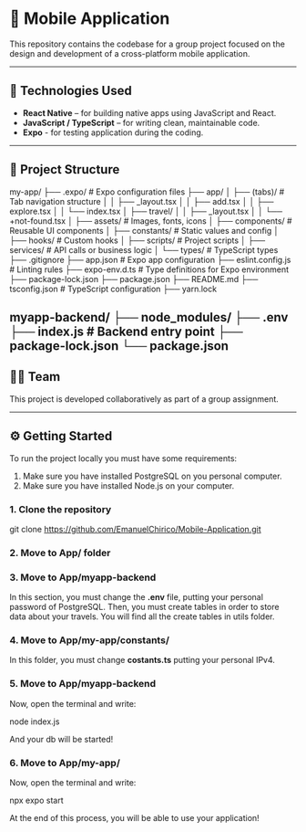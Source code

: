 # 📱 Mobile Application

This repository contains the codebase for a group project focused on the design and development of a cross-platform mobile application.

---

## 🚀 Technologies Used

- **React Native** – for building native apps using JavaScript and React. 
- **JavaScript / TypeScript** – for writing clean, maintainable code. 
- **Expo** - for testing application during the coding.

---

## 📂 Project Structure
my-app/
├── .expo/ # Expo configuration files
├── app/
│ ├── (tabs)/ # Tab navigation structure
│ │ ├── _layout.tsx
│ │ ├── add.tsx
│ │ ├── explore.tsx
│ │ └── index.tsx
│ ├── travel/
│ │ ├── _layout.tsx
│ │ └── +not-found.tsx
│ ├── assets/ # Images, fonts, icons
│ ├── components/ # Reusable UI components
│ ├── constants/ # Static values and config
│ ├── hooks/ # Custom hooks
│ ├── scripts/ # Project scripts
│ ├── services/ # API calls or business logic
│ └── types/ # TypeScript types
├── .gitignore
├── app.json # Expo app configuration
├── eslint.config.js # Linting rules
├── expo-env.d.ts # Type definitions for Expo environment
├── package-lock.json
├── package.json
├── README.md
├── tsconfig.json # TypeScript configuration
├── yarn.lock

myapp-backend/
├── node_modules/
├── .env
├── index.js # Backend entry point
├── package-lock.json
└── package.json
---

## 🧑‍💻 Team

This project is developed collaboratively as part of a group assignment.  

---

## ⚙️ Getting Started

To run the project locally you must have some requirements:

1) Make sure you have installed PostgreSQL on you personal computer.
2) Make sure you have installed Node.js on your computer.

### 1. Clone the repository

git clone https://github.com/EmanuelChirico/Mobile-Application.git

### 2. Move to App/ folder

### 3. Move to App/myapp-backend
In this section, you must change the **.env** file, putting your personal password of PostgreSQL.
Then, you must create tables in  order to store data about your travels.
You will find all the create tables in utils folder.

### 4. Move to App/my-app/constants/
In this folder, you must change **costants.ts** putting your personal IPv4.

### 5. Move to App/myapp-backend 
Now, open the terminal and write:

node index.js

And your db will be started!

### 6. Move to App/my-app/
Now, open the terminal and write:

npx expo start

At the end of this process, you will be able to use your application!

